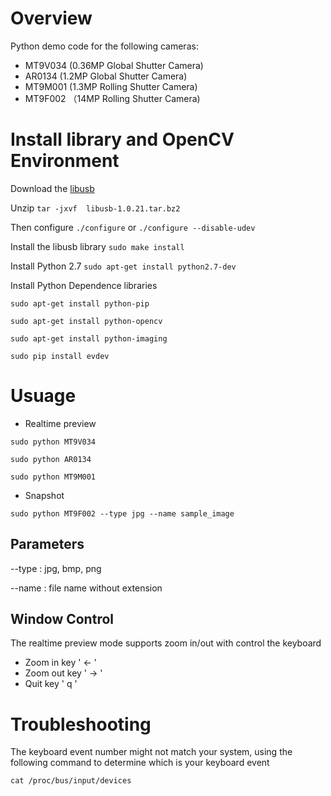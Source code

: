 # Overview

Python demo code for the following cameras:

- MT9V034 (0.36MP Global Shutter Camera)
- AR0134 (1.2MP Global Shutter Camera)
- MT9M001 (1.3MP Rolling Shutter Camera)
- MT9F002 （14MP Rolling Shutter Camera)

# Install library and OpenCV Environment

Download the [libusb](https://sourceforge.net/projects/libusb/files/libusb-1.0/) 

Unzip `tar -jxvf  libusb-1.0.21.tar.bz2`

Then configure `./configure` or `./configure --disable-udev`

Install the libusb library `sudo make install` 

Install Python 2.7 `sudo apt-get install python2.7-dev`

Install Python Dependence libraries 

`sudo apt-get install python-pip`

`sudo apt-get install python-opencv`

`sudo apt-get install python-imaging`

`sudo pip install evdev`

# Usuage

- Realtime preview

``` sudo python MT9V034 ```

``` sudo python AR0134 ```

``` sudo python MT9M001 ```

- Snapshot

``` sudo python MT9F002 --type jpg --name sample_image ```

## Parameters
--type : jpg, bmp, png

--name : file name without extension

## Window Control
The realtime preview mode supports zoom in/out with control the keyboard

- Zoom in key ' <- '
- Zoom out key ' -> '
- Quit key ' q '

# Troubleshooting
The keyboard event number might not match your system, using the following command to determine which is your keyboard event

``` cat /proc/bus/input/devices ```
